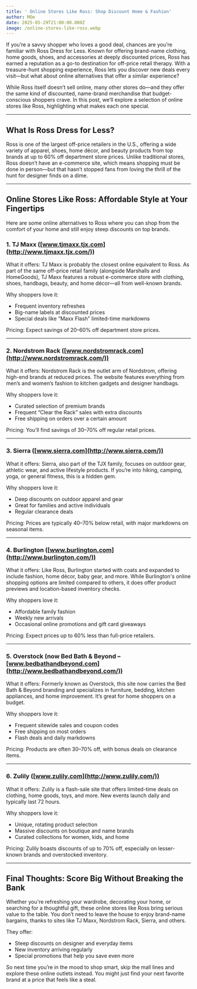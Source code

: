 ```yaml
---
title: ' Online Stores Like Ross: Shop Discount Home & Fashion'
author: MOe
date: 2025-05-29T21:00:00.000Z
image: /online-stores-like-ross.webp
---
```


If you’re a savvy shopper who loves a good deal, chances are you’re familiar with Ross Dress for Less. Known for offering brand-name clothing, home goods, shoes, and accessories at deeply discounted prices, Ross has earned a reputation as a go-to destination for off-price retail therapy. With a treasure-hunt shopping experience, Ross lets you discover new deals every visit—but what about online alternatives that offer a similar experience?

While Ross itself doesn’t sell online, many other stores do—and they offer the same kind of discounted, name-brand merchandise that budget-conscious shoppers crave. In this post, we’ll explore a selection of online stores like Ross, highlighting what makes each one special.

***

## What Is Ross Dress for Less?

Ross is one of the largest off-price retailers in the U.S., offering a wide variety of apparel, shoes, home décor, and beauty products from top brands at up to 60% off department store prices. Unlike traditional stores, Ross doesn’t have an e-commerce site, which means shopping must be done in person—but that hasn’t stopped fans from loving the thrill of the hunt for designer finds on a dime.

***

## Online Stores Like Ross: Affordable Style at Your Fingertips

Here are some online alternatives to Ross where you can shop from the comfort of your home and still enjoy steep discounts on top brands.

### 1. TJ Maxx ([www.tjmaxx.tjx.com](http://www.tjmaxx.tjx.com/))

What it offers:
 TJ Maxx is probably the closest online equivalent to Ross. As part of the same off-price retail family (alongside Marshalls and HomeGoods), TJ Maxx features a robust e-commerce store with clothing, shoes, handbags, beauty, and home décor—all from well-known brands.

Why shoppers love it:

* Frequent inventory refreshes 
* Big-name labels at discounted prices 
* Special deals like “Maxx Flash” limited-time markdowns 

Pricing:
 Expect savings of 20–60% off department store prices.

***

### 2. Nordstrom Rack ([www.nordstromrack.com](http://www.nordstromrack.com/))

What it offers:
 Nordstrom Rack is the outlet arm of Nordstrom, offering high-end brands at reduced prices. The website features everything from men’s and women’s fashion to kitchen gadgets and designer handbags.

Why shoppers love it:

* Curated selection of premium brands 
* Frequent “Clear the Rack” sales with extra discounts 
* Free shipping on orders over a certain amount 

Pricing:
 You’ll find savings of 30–70% off regular retail prices.

***

### 3. Sierra ([www.sierra.com](http://www.sierra.com/))

What it offers:
 Sierra, also part of the TJX family, focuses on outdoor gear, athletic wear, and active lifestyle products. If you’re into hiking, camping, yoga, or general fitness, this is a hidden gem.

Why shoppers love it:

* Deep discounts on outdoor apparel and gear 
* Great for families and active individuals 
* Regular clearance deals 

Pricing:
 Prices are typically 40–70% below retail, with major markdowns on seasonal items.

***

### 4. Burlington ([www.burlington.com](http://www.burlington.com/))

What it offers:
 Like Ross, Burlington started with coats and expanded to include fashion, home décor, baby gear, and more. While Burlington's online shopping options are limited compared to others, it does offer product previews and location-based inventory checks.

Why shoppers love it:

* Affordable family fashion 
* Weekly new arrivals 
* Occasional online promotions and gift card giveaways 

Pricing:
 Expect prices up to 60% less than full-price retailers.

***

### 5. Overstock (now Bed Bath & Beyond – [www.bedbathandbeyond.com](http://www.bedbathandbeyond.com/))

What it offers:
 Formerly known as Overstock, this site now carries the Bed Bath & Beyond branding and specializes in furniture, bedding, kitchen appliances, and home improvement. It’s great for home shoppers on a budget.

Why shoppers love it:

* Frequent sitewide sales and coupon codes 
* Free shipping on most orders 
* Flash deals and daily markdowns 

Pricing:
 Products are often 30–70% off, with bonus deals on clearance items.

***

### 6. Zulily ([www.zulily.com](http://www.zulily.com/))

What it offers:
 Zulily is a flash-sale site that offers limited-time deals on clothing, home goods, toys, and more. New events launch daily and typically last 72 hours.

Why shoppers love it:

* Unique, rotating product selection 
* Massive discounts on boutique and name brands 
* Curated collections for women, kids, and home 

Pricing:
 Zulily boasts discounts of up to 70% off, especially on lesser-known brands and overstocked inventory.

***

## Final Thoughts: Score Big Without Breaking the Bank

Whether you're refreshing your wardrobe, decorating your home, or searching for a thoughtful gift, these online stores like Ross bring serious value to the table. You don’t need to leave the house to enjoy brand-name bargains, thanks to sites like TJ Maxx, Nordstrom Rack, Sierra, and others.

They offer:

* Steep discounts on designer and everyday items 
* New inventory arriving regularly 
* Special promotions that help you save even more 

So next time you’re in the mood to shop smart, skip the mall lines and explore these online outlets instead. You might just find your next favorite brand at a price that feels like a steal.
